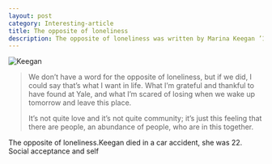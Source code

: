 ```yaml
---
layout: post
category: Interesting-article 
title: The opposite of loneliness
description: The opposite of loneliness was written by Marina Keegan ’12 for a special edition of the News distributed at the class of 2012’s commencement. 
---
```


![Keegan](http://mtltimes.ca/wp-content/uploads/2015/04/yellow-main-e1429387731512-493x300.jpg)

> We don’t have a word for the opposite of loneliness, but if we did, I could say that’s what I want in life. What I’m grateful and thankful to have found at Yale, and what I’m scared of losing when we wake up tomorrow and leave this place.
> 
>It’s not quite love and it’s not quite community; it’s just this feeling that there are people, an abundance of people, who are in this together.

The opposite of loneliness.Keegan died in a car accident, she was 22.
Social acceptance and self